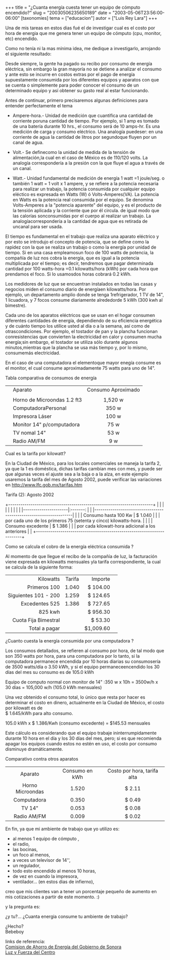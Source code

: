 +++
title = "¿Cuanta energía cuesta tener un equipo de cómputo encendido?"
slug = "20030506235650189"
date = "2003-05-06T23:56:00-06:00"
[taxonomies]
tema = ["educacion"]
autor = ["Luis Rey Lara"]
+++

Una de mis tareas en estos dias fué el de investigar cual es el costo
por hora de energia que me genera tener un equipo de cómputo (cpu,
monitor, etc) encendido.  

Como no tenía ni la mas mínima idea, me dedique a investigarlo,
arrojando el siguiente resultado:  

<!-- more -->
  
Desde siempre, la gente ha pagado su recibo por consumo de energía
eléctrica, sin embargo la gran mayoría no se detiene a analizar el
consumo y ante esto se incurre en costos extras por el pago de energía
supuestamente consumida por los diferentes equipos y aparatos con que se
cuenta o simplemente para poder conocer el consumo de un determinado
equipo y así obtener su gasto real al estar funcionando.

Antes de continuar, primero precisaremos algunas definiciones para
entender perfectamente el tema

-   Ampere-hora.- Unidad de medición que cuantifica una cantidad de
    corriente poruna cantidad de tiempo. Por ejemplo, si 1 amp es tomado
    de una batería durante 10 hrs., el consumo será de 10 amps-hr. Es
    una medición de carga y consumo eléctrico. Una analogía puedeser: en
    una corriente de agua la cantidad de litros por segundoque fluyen
    por un canal de agua.

-   Volt.- Se definecomo la unidad de medida de la tensión de
    alimentación,la cual en el caso de México es de 110/120 volts. La
    analogía correspondería a la presión con la que fluye el agua a
    través de un canal.

-   Watt.- Unidad fundamental de medición de energía 1 watt =1
    joule/seg. o también 1 watt = 1 volt x 1 ampere, y se refiere a la
    potencia necesaria para realizar un trabajo, la potencia consumida
    por cualquier equipo eléctico es expresada en Watts (W) ó
    Volts-Amperes(VA). La potencia en Watts es la potencia real
    consumida por el equipo. Se denomina Volts-Amperes a la "potencia
    aparente" del equipo, y es el producto de la tensión aplicada y la
    corriente que por él circula. de igual modo que las calorías
    sonconsumidas por el cuerpo al realizar un trabajo. La
    analogíacorrespondería a la cantidad de agua que es retirada de
    uncanal para ser usada.

El tiempo es fundamental en el trabajo que realiza una aparato eléctrico
y por esto se introdujo el concepto de potencia, que se define como la
rapidez con la que se realiza un trabajo o como la energía por unidad de
tiempo. Si en una casa empleamosun foco de 100 watts de potencia, la
compañía de luz nos cobra la energía, que es igual a la potencia
multiplicada por el tiempo; es decir, tendremos que pagar determinada
cantidad por 100 watts-hora =0.1 kilowatts/hora (kWh) por cada hora que
prendamos el foco. Si lo usamosdos horas cobrará 0.2 kWh.

Los medidores de luz que se encuentran instalados en todas las casas y
negocios miden el consumo diario de energíaen kilowatts/hora. Por
ejemplo, un departamento amplio donde se tenga 1refrigerador, 1 TV de
14", 1 licuadora, y 7 focos consume diariamente alrededorde 5 kWh (300
kwh al bimestre).

Cada uno de los aparatos eléctricos que se usan en el hogar consumen
diferentes cantidades de energía, dependiendo de su eficiencia
energética y de cuánto tiempo los utilice usted al día o a la semana,
así como de otrascondiciones. Por ejemplo, el tostador de pan y la
plancha funcionan conresistencias que convierten la electricidad en
calor y consumen mucha energía;sin embargo, el tostador se utiliza sólo
durante algunos minutos,mientras que la plancha se usa más tiempo y, por
lo mismo, consumemás electricidad.  

En el caso de una computadora el elementoque mayor enegía consume es el
monitor, el cual consume aproximadamente 75 watts para uno de 14".

Tabla comparativa de consumos de energía

|     |                             |                    |
|-----|-----------------------------|:------------------:|
|     | Aparato                     | Consumo Aproximado |
|     |                             |                    |
|     | Horno de Microondas 1.2 ft3 |      1,520 w       |
|     | ComputadoraPersonal         |       350 w        |
|     | Impresora Láser             |       100 w        |
|     | Monitor 14" p/computadora   |        75 w        |
|     | TV nomal 14"                |        53 w        |
|     | Radio AM/FM                 |        9 w         |

Cual es la tarifa por kilowatt?

En la Ciudad de México, para los locales comerciales se maneja la tarifa
2, ya que la 1 es doméstica, dichas tarifas cambian mes con mes, y puede
ser que algunas veces el ajuste sea a la baja o a la alza, en este
ejemplo usaremos la tarifa del mes de Agosto 2002, puede verificar las
variaciones en <http://www.lfc.gob.mx/tarifas.htm>

Tarifa (2): Agosto 2002

+-----------------------------------------------------------------------+
| |                      |                                              |
| |                                                                   | |
| |----------------------|:-------:                                     |
| |-------------------------------------------------------------------| |
| | Consumo hasta 100 Kw | $ 1.040                                      |
| | por cada uno de los primeros 75 (setenta y cinco) kilowatts-hora. | |
| | Consumo excedente    | $ 1.386                                      |
| | por cada kilowatt-hora adicional a los anteriores                 | |
+-----------------------------------------------------------------------+

Como se calcula el cobro de la energía eléctrica consumida ?

Al momento de que llegue el recibo de la compañía de luz, la facturación
viene expresada en kilowatts mensuales yla tarifa correspondiente, la
cual se calcula de la siguiente forma:

|                      |        |           |     |
|---------------------:|:------:|----------:|-----|
|            Kilowatts | Tarifa |   Importe |     |
|         Primeros 100 | 1.040  |  $ 104.00 |     |
| Siguientes 101 - 200 | 1.259  |  $ 124.65 |     |
|       Excedentes 525 | 1.386  |  $ 727.65 |     |
|              825 kwh |        |  $ 956.30 |     |
| Cuota Fija Bimestral |        |   $ 53.30 |     |
|        Total a pagar |        | $1,009.60 |     |

¿Cuanto cuesta la energía consumida por una computadora ?

Los consumos detallados, se refieren al consumo por hora, de tal modo
que son 350 watts por hora, para una computadora por lo tanto, si la
computadora permanece encendida por 10 horas diarias su consumosería de
3500 watts/día o 3.50 kWh, y si el equipo permaneceencendido los 30 días
del mes su consumo es de 105.0 kWh

Equipo de computo normal con monitor de 14" :350 w x 10h = 3500w/h x 30
días = 105,000 w/h (105.0 kWh mensuales)

Una vez obtenido el consumo total, lo único que resta por hacer es
determinar el costo en dinero, actualmente en la Ciudad de México, el
costo por kilowatt es de  
$ 1.645/kWh para alto consumo.

105.0 kWh x $ 1.386/Kwh (consumo excedente) = $145.53 mensuales

Este cálculo es considerando que el equipo trabaje ininterrumpidamente
durante 10 hora en el día y los 30 días del mes, pero; si es que
recomienda apagar los equipos cuando estos no estén en uso, el costo por
consumo disminuye dramáticamente.

Comparativo contra otros aparatos

|                  |                |                             |
|:----------------:|:--------------:|:---------------------------:|
|     Aparato      | Consumo en kWh | Costo por hora, tarifa alta |
| Horno Microondas |     1.520      |           $ 2.11            |
|   Computadora    |     0.350      |           $ 0.49            |
|      TV 14"      |     0.053      |           $ 0.08            |
|   Radio AM/FM    |     0.009      |           $ 0.02            |

  
En fin, ya que mi ambiente de trabajo que yo utilizo es:  

-   al menos 1 equipo de cómputo ,
-   el radio,
-   las bocinas,
-   un foco al menos,
-   a veces un televisor de 14'',
-   un regulador,
-   todo esto encendido al menos 10 horas,
-   de vez en cuando la impresora,
-   ventilador... (en estos dias de infierno),  

creo que mis clientes van a tener un porcentaje pequeño de aumento en
mis cotizaciones a partir de este momento. :)  
  
  
y la pregunta es:  
  
  
¿y tu?... ¿Cuanta energia consume tu ambiente de trabajo?  
  
¿Hecho?  
Bebeboy  
  
links de referencia:  
[Comision de Ahorro de Energía del Gobierno de
Sonora](http://www.caees.gob.mx/)  
[Luz y Fuerza del Centro](http://www.lfc.gob.mx/)  
  
  

